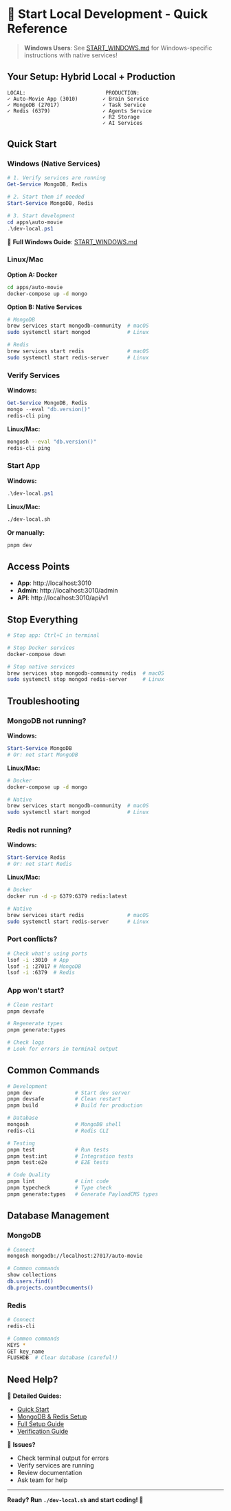# 🚀 Start Local Development - Quick Reference

> **Windows Users**: See [START_WINDOWS.md](START_WINDOWS.md) for Windows-specific instructions with native services!

## Your Setup: Hybrid Local + Production

```
LOCAL:                          PRODUCTION:
✓ Auto-Movie App (3010)        ✓ Brain Service
✓ MongoDB (27017)              ✓ Task Service
✓ Redis (6379)                 ✓ Agents Service
                               ✓ R2 Storage
                               ✓ AI Services
```

## Quick Start

### Windows (Native Services)

```powershell
# 1. Verify services are running
Get-Service MongoDB, Redis

# 2. Start them if needed
Start-Service MongoDB, Redis

# 3. Start development
cd apps\auto-movie
.\dev-local.ps1
```

📖 **Full Windows Guide**: [START_WINDOWS.md](START_WINDOWS.md)

### Linux/Mac

**Option A: Docker**
```bash
cd apps/auto-movie
docker-compose up -d mongo
```

**Option B: Native Services**
```bash
# MongoDB
brew services start mongodb-community  # macOS
sudo systemctl start mongod            # Linux

# Redis
brew services start redis              # macOS
sudo systemctl start redis-server      # Linux
```

### Verify Services

**Windows:**
```powershell
Get-Service MongoDB, Redis
mongo --eval "db.version()"
redis-cli ping
```

**Linux/Mac:**
```bash
mongosh --eval "db.version()"
redis-cli ping
```

### Start App

**Windows:**
```powershell
.\dev-local.ps1
```

**Linux/Mac:**
```bash
./dev-local.sh
```

**Or manually:**
```bash
pnpm dev
```

## Access Points

- **App**: http://localhost:3010
- **Admin**: http://localhost:3010/admin
- **API**: http://localhost:3010/api/v1

## Stop Everything

```bash
# Stop app: Ctrl+C in terminal

# Stop Docker services
docker-compose down

# Stop native services
brew services stop mongodb-community redis  # macOS
sudo systemctl stop mongod redis-server     # Linux
```

## Troubleshooting

### MongoDB not running?

**Windows:**
```powershell
Start-Service MongoDB
# Or: net start MongoDB
```

**Linux/Mac:**
```bash
# Docker
docker-compose up -d mongo

# Native
brew services start mongodb-community  # macOS
sudo systemctl start mongod            # Linux
```

### Redis not running?

**Windows:**
```powershell
Start-Service Redis
# Or: net start Redis
```

**Linux/Mac:**
```bash
# Docker
docker run -d -p 6379:6379 redis:latest

# Native
brew services start redis              # macOS
sudo systemctl start redis-server      # Linux
```

### Port conflicts?
```bash
# Check what's using ports
lsof -i :3010  # App
lsof -i :27017 # MongoDB
lsof -i :6379  # Redis
```

### App won't start?
```bash
# Clean restart
pnpm devsafe

# Regenerate types
pnpm generate:types

# Check logs
# Look for errors in terminal output
```

## Common Commands

```bash
# Development
pnpm dev              # Start dev server
pnpm devsafe          # Clean restart
pnpm build            # Build for production

# Database
mongosh               # MongoDB shell
redis-cli             # Redis CLI

# Testing
pnpm test             # Run tests
pnpm test:int         # Integration tests
pnpm test:e2e         # E2E tests

# Code Quality
pnpm lint             # Lint code
pnpm typecheck        # Type check
pnpm generate:types   # Generate PayloadCMS types
```

## Database Management

### MongoDB
```bash
# Connect
mongosh mongodb://localhost:27017/auto-movie

# Common commands
show collections
db.users.find()
db.projects.countDocuments()
```

### Redis
```bash
# Connect
redis-cli

# Common commands
KEYS *
GET key_name
FLUSHDB  # Clear database (careful!)
```

## Need Help?

📖 **Detailed Guides:**
- [Quick Start](docs/quick-start-local-dev.md)
- [MongoDB & Redis Setup](docs/local-mongodb-redis-setup.md)
- [Full Setup Guide](docs/local-development-setup.md)
- [Verification Guide](docs/verify-local-setup.md)

🐛 **Issues?**
- Check terminal output for errors
- Verify services are running
- Review documentation
- Ask team for help

---

**Ready? Run `./dev-local.sh` and start coding! 🎉**

